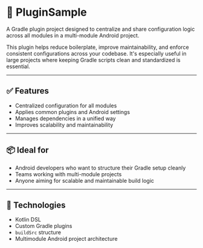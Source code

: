 # 🧩 PluginSample

A Gradle plugin project designed to centralize and share configuration logic across all modules in a multi-module Android project.

This plugin helps reduce boilerplate, improve maintainability, and enforce consistent configurations across your codebase. It's especially useful in large projects where keeping Gradle scripts clean and standardized is essential.

---

## ✅ Features

- Centralized configuration for all modules  
- Applies common plugins and Android settings  
- Manages dependencies in a unified way  
- Improves scalability and maintainability  

---

## 📦 Ideal for

- Android developers who want to structure their Gradle setup cleanly  
- Teams working with multi-module projects  
- Anyone aiming for scalable and maintainable build logic  

---

## 🚀 Technologies

- Kotlin DSL  
- Custom Gradle plugins  
- `buildSrc` structure  
- Multimodule Android project architecture 

